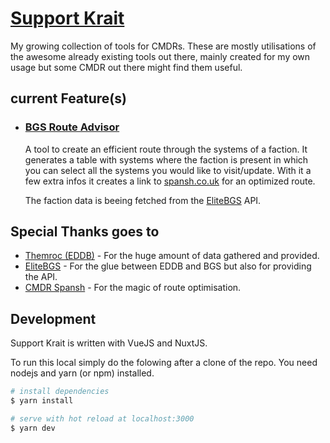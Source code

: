 # [Support Krait](https://zengineerio.github.io/support-krait/)

My growing collection of tools for CMDRs. These are mostly utilisations of the
awesome already existing tools out there, mainly created for my own usage
but some CMDR out there might find them useful.

## current Feature(s)

- ### [BGS Route Advisor](https://zengineerio.github.io/support-krait/bgs/route-advisor/)

  A tool to create an efficient route through the systems of a faction.
  It generates a table with systems where the faction is present in which you can select
  all the systems you would like to visit/update. With it a few extra infos it creates
  a link to [spansh.co.uk](https://spansh.co.uk/tourist) for an optimized route.

  The faction data is beeing fetched from the [EliteBGS](https://elitebgs.app/) API.

## Special Thanks goes to

- [Themroc (EDDB)](https://eddb.io/) - For the huge amount of data gathered and provided.
- [EliteBGS](https://elitebgs.app/) - For the glue between EDDB and BGS but also for providing the API.
- [CMDR Spansh](https://spansh.co.uk/) - For the magic of route optimisation.

## Development

Support Krait is written with VueJS and NuxtJS.

To run this local simply do the folowing after a clone of the repo.
You need nodejs and yarn (or npm) installed.

```bash
# install dependencies
$ yarn install

# serve with hot reload at localhost:3000
$ yarn dev
```
